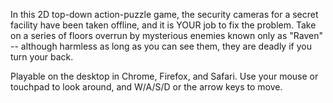 In this 2D top-down action-puzzle game, the security cameras for a secret facility have been taken offline, and it is YOUR job to fix the problem. Take on a series of floors overrun by mysterious enemies known only as "Raven" -- although harmless as long as you can see them, they are deadly if you turn your back.

Playable on the desktop in Chrome, Firefox, and Safari. Use your mouse or touchpad to look around, and W/A/S/D or the arrow keys to move.
